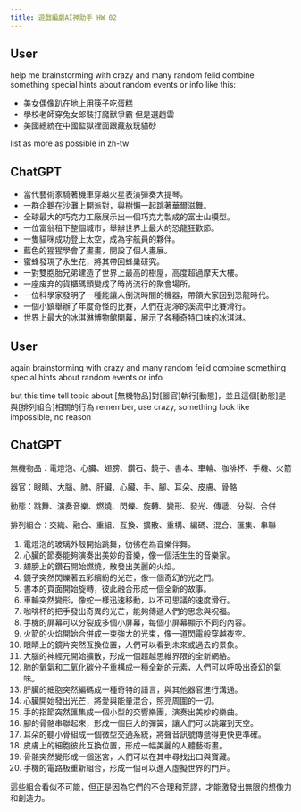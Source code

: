 ```yaml
---
title: 遊戲編劇AI神助手 HW 02
---
```


## User
help me brainstorming with crazy and many random feild combine something special hints about random events or info
like this:
* 美女偶像趴在地上用筷子吃蛋糕
* 學校老師穿兔女郎裝打魔獸爭霸 但是選趙雲
* 美國總統在中國監獄裡面跟藏敖玩貓砂

list as more as possible in zh-tw

## ChatGPT
* 當代藝術家騎著機車穿越火星表演彈奏大提琴。
* 一群企鵝在沙灘上開派對，與樹懶一起跳著華爾滋舞。
* 全球最大的巧克力工廠展示出一個巧克力製成的富士山模型。
* 一位富翁租下整個城市，舉辦世界上最大的恐龍狂歡節。
* 一隻貓咪成功登上太空，成為宇航員的夥伴。
* 藍色的猩猩學會了畫畫，開設了個人畫展。
* 蜜蜂發現了永生花，將其帶回蜂巢研究。
* 一對雙胞胎兄弟建造了世界上最高的樹屋，高度超過摩天大樓。
* 一座废弃的貨櫃碼頭變成了時尚流行的聚會場所。
* 一位科學家發明了一種能讓人倒流時間的機器，帶領大家回到恐龍時代。
* 一個小鎮舉辦了年度奇怪的比賽，人們在泥濘的溪流中比賽滑行。
* 世界上最大的冰淇淋博物館開幕，展示了各種奇特口味的冰淇淋。


## User
again brainstorming with crazy and many random feild combine something special hints about random events or info

but this time tell topic about [無機物品]對[器官]執行[動態]，並且這個[動態]是與[排列組合]相關的行為
remember, use crazy, something look like impossible, no reason

## ChatGPT

無機物品：電燈泡、心臟、翅膀、鑽石、鏡子、書本、車輪、咖啡杯、手機、火箭

器官：眼睛、大腦、肺、肝臟、心臟、手、腳、耳朵、皮膚、骨骼

動態：跳舞、演奏音樂、燃燒、閃爍、旋轉、變形、發光、傳遞、分裂、合併

排列組合：交織、融合、重組、互換、擴散、重構、編碼、混合、匯集、串聯

1. 電燈泡的玻璃外殼開始跳舞，彷彿在為音樂伴舞。
1. 心臟的節奏能夠演奏出美妙的音樂，像一個活生生的音樂家。
1. 翅膀上的鑽石開始燃燒，散發出美麗的火焰。
1. 鏡子突然閃爍著五彩繽紛的光芒，像一個奇幻的光之門。
1. 書本的頁面開始旋轉，彼此融合形成一個全新的故事。
1. 車輪突然變形，像蛇一樣迅速移動，以不可思議的速度滑行。
1. 咖啡杯的把手發出奇異的光芒，能夠傳遞人們的思念與祝福。
1. 手機的屏幕可以分裂成多個小屏幕，每個小屏幕顯示不同的內容。
1. 火箭的火焰開始合併成一束強大的光束，像一道閃電般穿越夜空。
1. 眼睛上的鏡片突然互換位置，人們可以看到未來或過去的景象。
1. 大腦的神經元開始擴散，形成一個超越思維界限的全新網絡。
1. 肺的氧氣和二氧化碳分子重構成一種全新的元素，人們可以呼吸出奇幻的氣味。
1. 肝臟的細胞突然編碼成一種奇特的語言，與其他器官進行溝通。
1. 心臟開始發出光芒，將愛與能量混合，照亮周圍的一切。
1. 手的指節突然匯集成一個小型的交響樂團，演奏出美妙的樂曲。
1. 腳的骨骼串聯起來，形成一個巨大的彈簧，讓人們可以跳躍到天空。
1. 耳朵的聽小骨組成一個微型交通系統，將聲音訊號傳遞得更快更準確。
1. 皮膚上的細胞彼此互換位置，形成一幅美麗的人體藝術畫。
1. 骨骼突然變形成一個迷宮，人們可以在其中尋找出口與寶藏。
1. 手機的電路板重新組合，形成一個可以進入虛擬世界的門戶。

這些組合看似不可能，但正是因為它們的不合理和荒謬，才能激發出無限的想像力和創造力。